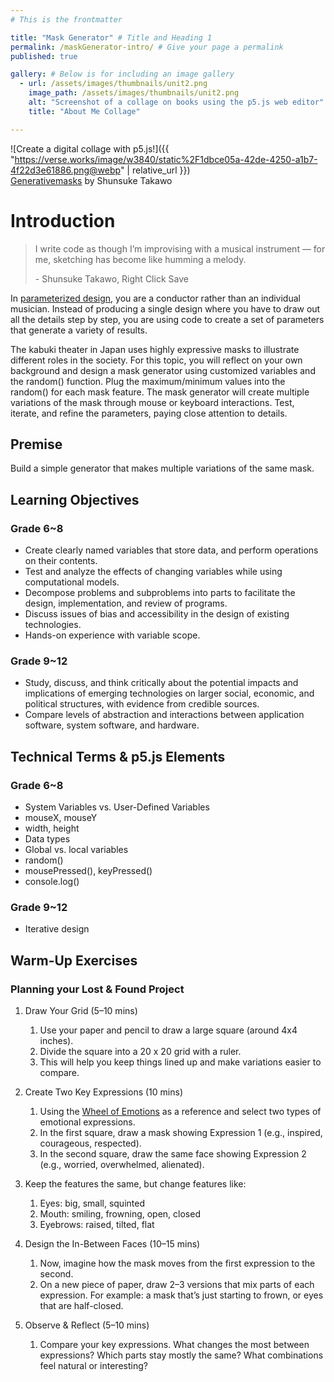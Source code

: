 ```yaml
---
# This is the frontmatter

title: "Mask Generator" # Title and Heading 1
permalink: /maskGenerator-intro/ # Give your page a permalink
published: true

gallery: # Below is for including an image gallery
  - url: /assets/images/thumbnails/unit2.png
    image_path: /assets/images/thumbnails/unit2.png
    alt: "Screenshot of a collage on books using the p5.js web editor"
    title: "About Me Collage"

---
```


![Create a digital collage with p5.js!]({{ "https://verse.works/image/w3840/static%2F1dbce05a-42de-4250-a1b7-4f22d3e61886.png@webp" | relative_url }})  
[Generativemasks](https://generativemasks.io/gallery) by Shunsuke Takawo

# Introduction

> ‍I write code as though I’m improvising with a musical instrument — for me, sketching has become like humming a melody. 
>
> \- Shunsuke Takawo, Right Click Save

In [parameterized design](https://formandcode.com/code-examples/parameterize-chair), you are a conductor rather than an individual musician. Instead of producing a single design where you have to draw out all the details step by step, you are using code to create a set of parameters that generate a variety of results.

The kabuki theater in Japan uses highly expressive masks to illustrate different roles in the society. For this topic, you will reflect on your own background and design a mask generator using customized variables and the random() function. Plug the maximum/minimum values into the random() for each mask feature. The mask generator will create multiple variations of the mask through mouse or keyboard interactions. Test, iterate, and refine the parameters, paying close attention to details.

## Premise
Build a simple generator that makes multiple variations of the same mask.

## Learning Objectives
### Grade 6~8
- Create clearly named variables that store data, and perform operations on their contents.
- Test and analyze the effects of changing variables while using computational models.
- Decompose problems and subproblems into parts to facilitate the design, implementation, and review of programs.
- Discuss issues of bias and accessibility in the design of existing technologies.
- Hands-on experience with variable scope. 
### Grade 9~12
- Study, discuss, and think critically about the potential impacts and implications of emerging technologies
on larger social, economic, and political structures, with evidence from credible sources.
- Compare levels of abstraction and interactions between application software, system software, and hardware.

## Technical Terms & p5.js Elements
### Grade 6~8
- System Variables vs. User-Defined Variables
- mouseX, mouseY
- width, height
- Data types
- Global vs. local variables
- random()
- mousePressed(), keyPressed()
- console.log()
### Grade 9~12
- Iterative design

## Warm-Up Exercises
### Planning your Lost & Found Project 

1. Draw Your Grid (5–10 mins)
    1. Use your paper and pencil to draw a large square (around 4x4 inches).
    1. Divide the square into a 20 x 20 grid with a ruler.
    1. This will help you keep things lined up and make variations easier to compare.

1. Create Two Key Expressions (10 mins)
    1. Using the [Wheel of Emotions](https://www.isu.edu/media/libraries/counseling-and-testing/documents/Wheel-of-Emotions-Handout-(3).pdf) as a reference and select two types of emotional expressions. 
    1. In the first square, draw a mask showing Expression 1 (e.g., inspired, courageous, respected).
    1. In the second square, draw the same face showing Expression 2 (e.g., worried, overwhelmed, alienated).

1. Keep the features the same, but change features like:
    1. Eyes: big, small, squinted
    1. Mouth: smiling, frowning, open, closed
    1. Eyebrows: raised, tilted, flat

1. Design the In-Between Faces (10–15 mins)
    1. Now, imagine how the mask moves from the first expression to the second.
    1. On a new piece of paper, draw 2–3 versions that mix parts of each expression. For example: a mask that’s just starting to frown, or eyes that are half-closed.
1. Observe & Reflect (5–10 mins)
    1. Compare your key expressions. What changes the most between expressions? Which parts stay mostly the same? What combinations feel natural or interesting?


